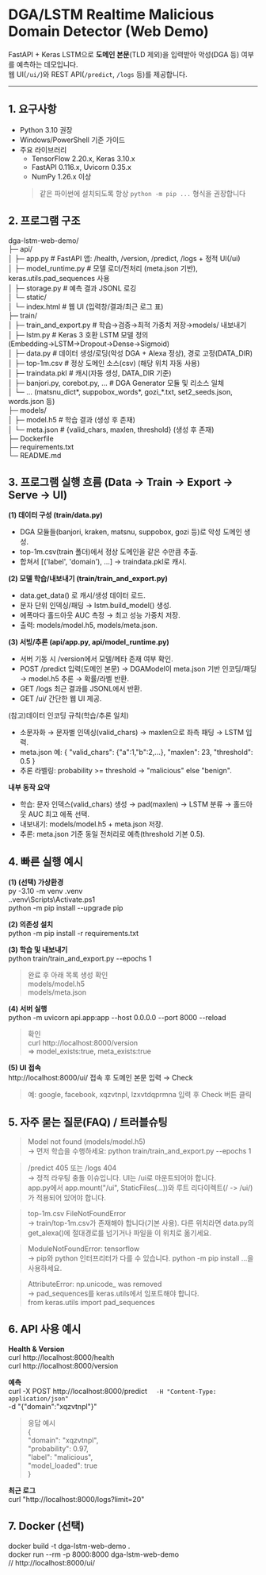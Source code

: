 # DGA/LSTM Realtime Malicious Domain Detector (Web Demo)

FastAPI + Keras LSTM으로 **도메인 본문**(TLD 제외)을 입력받아 악성(DGA 등) 여부를 예측하는 데모입니다.  
웹 UI(`/ui/`)와 REST API(`/predict`, `/logs` 등)를 제공합니다.

---

## 1. 요구사항

- Python 3.10 권장
- Windows/PowerShell 기준 가이드
- 주요 라이브러리
  - TensorFlow 2.20.x, Keras 3.10.x
  - FastAPI 0.116.x, Uvicorn 0.35.x
  - NumPy 1.26.x 이상
  > 같은 파이썬에 설치되도록 항상 `python -m pip ...` 형식을 권장합니다


## 2. 프로그램 구조
dga-lstm-web-demo/  
├─ api/  
│  ├─ app.py              # FastAPI 앱: /health, /version, /predict, /logs + 정적 UI(/ui)  
│  ├─ model_runtime.py    # 모델 로더/전처리 (meta.json 기반), keras.utils.pad_sequences 사용  
│  ├─ storage.py          # 예측 결과 JSONL 로깅  
│  └─ static/  
│     └─ index.html       # 웹 UI (입력창/결과/최근 로그 표)  
├─ train/  
│  ├─ train_and_export.py # 학습→검증→최적 가중치 저장→models/ 내보내기  
│  ├─ lstm.py             # Keras 3 호환 LSTM 모델 정의 (Embedding→LSTM→Dropout→Dense→Sigmoid)  
│  ├─ data.py             # 데이터 생성/로딩(악성 DGA + Alexa 정상), 경로 고정(DATA_DIR)  
│  ├─ top-1m.csv          # 정상 도메인 소스(csv) (해당 위치 자동 사용)  
│  ├─ traindata.pkl       # 캐시(자동 생성, DATA_DIR 기준)  
│  ├─ banjori.py, corebot.py, ...   # DGA Generator 모듈 및 리소스 일체  
│  └─ ... (matsnu_dict*, suppobox_words*, gozi_*.txt, set2_seeds.json, words.json 등)  
├─ models/  
│  ├─ model.h5            # 학습 결과 (생성 후 존재)  
│  └─ meta.json           # {valid_chars, maxlen, threshold} (생성 후 존재)  
├─ Dockerfile  
├─ requirements.txt  
└─ README.md  


## 3. 프로그램 실행 흐름 (Data → Train → Export → Serve → UI)
**(1) 데이터 구성 (train/data.py)**
- DGA 모듈들(banjori, kraken, matsnu, suppobox, gozi 등)로 악성 도메인 생성.
- top-1m.csv(train 폴더)에서 정상 도메인을 같은 수만큼 추출.
- 합쳐서 [('label', 'domain'), ...] → traindata.pkl로 캐시.  

**(2) 모델 학습/내보내기 (train/train_and_export.py)**
- data.get_data() 로 캐시/생성 데이터 로드.
- 문자 단위 인덱싱/패딩 → lstm.build_model() 생성.
- 에폭마다 홀드아웃 AUC 측정 → 최고 성능 가중치 저장.
- 출력: models/model.h5, models/meta.json.  

**(3) 서빙/추론 (api/app.py, api/model_runtime.py)**
- 서버 기동 시 /version에서 모델/메타 존재 여부 확인.
- POST /predict 입력(도메인 본문) → DGAModel이 meta.json 기반 인코딩/패딩 → model.h5 추론 → 확률/라벨 반환.
- GET /logs 최근 결과를 JSONL에서 반환.
- GET /ui/ 간단한 웹 UI 제공.  

(참고)데이터 인코딩 규칙(학습/추론 일치)
- 소문자화 → 문자별 인덱싱(valid_chars) → maxlen으로 좌측 패딩 → LSTM 입력.
- meta.json 예:
{
  "valid_chars": {"a":1,"b":2,...},
  "maxlen": 23,
  "threshold": 0.5
}
- 추론 라벨링: probability >= threshold → "malicious" else "benign".  

**내부 동작 요약**
- 학습: 문자 인덱스(valid_chars) 생성 → pad(maxlen) → LSTM 분류 → 홀드아웃 AUC 최고 에폭 선택.
- 내보내기: models/model.h5 + meta.json 저장.
- 추론: meta.json 기준 동일 전처리로 예측(threshold 기본 0.5).  


## 4. 빠른 실행 예시
**(1) (선택) 가상환경**  
py -3.10 -m venv .venv  
.\.venv\Scripts\Activate.ps1  
python -m pip install --upgrade pip  

**(2) 의존성 설치**  
python -m pip install -r requirements.txt  

**(3) 학습 및 내보내기**  
python train/train_and_export.py --epochs 1  
  > 완료 후 아래 목록 생성 확인  
  models/model.h5  
  models/meta.json  

**(4) 서버 실행**  
python -m uvicorn api.app:app --host 0.0.0.0 --port 8000 --reload  
  > 확인  
  curl http://localhost:8000/version  
  => model_exists:true, meta_exists:true  

**(5) UI 접속**  
http://localhost:8000/ui/ 접속 후 도메인 본문 입력 → Check  
  > 예: google, facebook, xqzvtnpl, lzxvtdqprmna 입력 후 Check 버튼 클릭  
  

## 5. 자주 묻는 질문(FAQ) / 트러블슈팅
  > Model not found (models/model.h5)  
  → 먼저 학습을 수행하세요: python train/train_and_export.py --epochs 1  

  > /predict 405 또는 /logs 404  
  → 정적 라우팅 충돌 이슈입니다. UI는 /ui로 마운트되어야 합니다.  
  app.py에서 app.mount("/ui", StaticFiles(...))와 루트 리다이렉트(/ -> /ui/)가 적용되어 있어야 합니다.  

  > top-1m.csv FileNotFoundError  
  → train/top-1m.csv가 존재해야 합니다(기본 사용). 다른 위치라면 data.py의 get_alexa()에 절대경로를 넘기거나 파일을 이 위치로 옮기세요.  

  > ModuleNotFoundError: tensorflow  
  → pip와 python 인터프리터가 다를 수 있습니다. python -m pip install ...을 사용하세요.  

  > AttributeError: np.unicode_ was removed  
  → pad_sequences를 keras.utils에서 임포트해야 합니다.  
  from keras.utils import pad_sequences  


## 6. API 사용 예시
**Health & Version**  
curl http://localhost:8000/health  
curl http://localhost:8000/version  

**예측**  
curl -X POST http://localhost:8000/predict `  
     -H "Content-Type: application/json" `  
     -d "{\"domain\":\"xqzvtnpl\"}"  
  
  > 응답 예시  
  {  
    "domain": "xqzvtnpl",  
    "probability": 0.97,  
    "label": "malicious",  
    "model_loaded": true  
  } 

**최근 로그**  
curl "http://localhost:8000/logs?limit=20"  


## 7. Docker (선택)  
docker build -t dga-lstm-web-demo .  
docker run --rm -p 8000:8000 dga-lstm-web-demo  
// http://localhost:8000/ui/  
